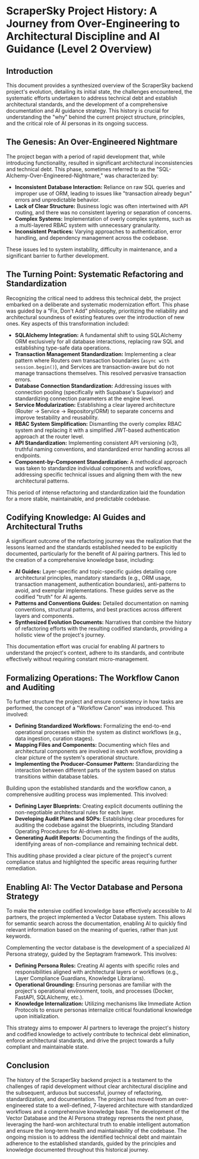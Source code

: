 # ScraperSky Project History: A Journey from Over-Engineering to Architectural Discipline and AI Guidance (Level 2 Overview)

## Introduction

This document provides a synthesized overview of the ScraperSky backend project's evolution, detailing its initial state, the challenges encountered, the systematic efforts undertaken to address technical debt and establish architectural standards, and the development of a comprehensive documentation and AI guidance strategy. This history is crucial for understanding the "why" behind the current project structure, principles, and the critical role of AI personas in its ongoing success.

## The Genesis: An Over-Engineered Nightmare

The project began with a period of rapid development that, while introducing functionality, resulted in significant architectural inconsistencies and technical debt. This phase, sometimes referred to as the "SQL-Alchemy-Over-Engineered-Nightmare," was characterized by:

*   **Inconsistent Database Interaction:** Reliance on raw SQL queries and improper use of ORM, leading to issues like "transaction already begun" errors and unpredictable behavior.
*   **Lack of Clear Structure:** Business logic was often intertwined with API routing, and there was no consistent layering or separation of concerns.
*   **Complex Systems:** Implementation of overly complex systems, such as a multi-layered RBAC system with unnecessary granularity.
*   **Inconsistent Practices:** Varying approaches to authentication, error handling, and dependency management across the codebase.

These issues led to system instability, difficulty in maintenance, and a significant barrier to further development.

## The Turning Point: Systematic Refactoring and Standardization

Recognizing the critical need to address this technical debt, the project embarked on a deliberate and systematic modernization effort. This phase was guided by a "Fix, Don't Add" philosophy, prioritizing the reliability and architectural soundness of existing features over the introduction of new ones. Key aspects of this transformation included:

*   **SQLAlchemy Integration:** A fundamental shift to using SQLAlchemy ORM exclusively for all database interactions, replacing raw SQL and establishing type-safe data operations.
*   **Transaction Management Standardization:** Implementing a clear pattern where Routers own transaction boundaries (`async with session.begin()`), and Services are transaction-aware but do not manage transactions themselves. This resolved pervasive transaction errors.
*   **Database Connection Standardization:** Addressing issues with connection pooling (specifically with Supabase's Supavisor) and standardizing connection parameters at the engine level.
*   **Service Modularization:** Establishing a clear layered architecture (Router -> Service -> Repository/ORM) to separate concerns and improve testability and reusability.
*   **RBAC System Simplification:** Dismantling the overly complex RBAC system and replacing it with a simplified JWT-based authentication approach at the router level.
*   **API Standardization:** Implementing consistent API versioning (v3), truthful naming conventions, and standardized error handling across all endpoints.
*   **Component-by-Component Standardization:** A methodical approach was taken to standardize individual components and workflows, addressing specific technical issues and aligning them with the new architectural patterns.

This period of intense refactoring and standardization laid the foundation for a more stable, maintainable, and predictable codebase.

## Codifying Knowledge: AI Guides and Architectural Truths

A significant outcome of the refactoring journey was the realization that the lessons learned and the standards established needed to be explicitly documented, particularly for the benefit of AI pairing partners. This led to the creation of a comprehensive knowledge base, including:

*   **AI Guides:** Layer-specific and topic-specific guides detailing core architectural principles, mandatory standards (e.g., ORM usage, transaction management, authentication boundaries), anti-patterns to avoid, and exemplar implementations. These guides serve as the codified "truth" for AI agents.
*   **Patterns and Conventions Guides:** Detailed documentation on naming conventions, structural patterns, and best practices across different layers and components.
*   **Synthesized Evolution Documents:** Narratives that combine the history of refactoring efforts with the resulting codified standards, providing a holistic view of the project's journey.

This documentation effort was crucial for enabling AI partners to understand the project's context, adhere to its standards, and contribute effectively without requiring constant micro-management.

## Formalizing Operations: The Workflow Canon and Auditing

To further structure the project and ensure consistency in how tasks are performed, the concept of a "Workflow Canon" was introduced. This involved:

*   **Defining Standardized Workflows:** Formalizing the end-to-end operational processes within the system as distinct workflows (e.g., data ingestion, curation stages).
*   **Mapping Files and Components:** Documenting which files and architectural components are involved in each workflow, providing a clear picture of the system's operational structure.
*   **Implementing the Producer-Consumer Pattern:** Standardizing the interaction between different parts of the system based on status transitions within database tables.

Building upon the established standards and the workflow canon, a comprehensive auditing process was implemented. This involved:

*   **Defining Layer Blueprints:** Creating explicit documents outlining the non-negotiable architectural rules for each layer.
*   **Developing Audit Plans and SOPs:** Establishing clear procedures for auditing the codebase against the blueprints, including Standard Operating Procedures for AI-driven audits.
*   **Generating Audit Reports:** Documenting the findings of the audits, identifying areas of non-compliance and remaining technical debt.

This auditing phase provided a clear picture of the project's current compliance status and highlighted the specific areas requiring further remediation.

## Enabling AI: The Vector Database and Persona Strategy

To make the extensive codified knowledge base effectively accessible to AI partners, the project implemented a Vector Database system. This allows for semantic search across the documentation, enabling AI to quickly find relevant information based on the meaning of queries, rather than just keywords.

Complementing the vector database is the development of a specialized AI Persona strategy, guided by the Septagram framework. This involves:

*   **Defining Persona Roles:** Creating AI agents with specific roles and responsibilities aligned with architectural layers or workflows (e.g., Layer Compliance Guardians, Knowledge Librarians).
*   **Operational Grounding:** Ensuring personas are familiar with the project's operational environment, tools, and processes (Docker, FastAPI, SQLAlchemy, etc.).
*   **Knowledge Internalization:** Utilizing mechanisms like Immediate Action Protocols to ensure personas internalize critical foundational knowledge upon initialization.

This strategy aims to empower AI partners to leverage the project's history and codified knowledge to actively contribute to technical debt elimination, enforce architectural standards, and drive the project towards a fully compliant and maintainable state.

## Conclusion

The history of the ScraperSky backend project is a testament to the challenges of rapid development without clear architectural discipline and the subsequent, arduous but successful, journey of refactoring, standardization, and documentation. The project has moved from an over-engineered state to a well-defined, 7-layered architecture with standardized workflows and a comprehensive knowledge base. The development of the Vector Database and the AI Persona strategy represents the next phase, leveraging the hard-won architectural truth to enable intelligent automation and ensure the long-term health and maintainability of the codebase. The ongoing mission is to address the identified technical debt and maintain adherence to the established standards, guided by the principles and knowledge documented throughout this historical journey.